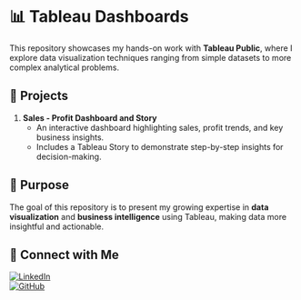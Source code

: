 # 📊 Tableau Dashboards  

This repository showcases my hands-on work with **Tableau Public**, where I explore data visualization techniques ranging from simple datasets to more complex analytical problems.  

## 🔑 Projects  

1. **Sales - Profit Dashboard and Story**  
   - An interactive dashboard highlighting sales, profit trends, and key business insights.  
   - Includes a Tableau Story to demonstrate step-by-step insights for decision-making.  

## 🎯 Purpose  
The goal of this repository is to present my growing expertise in **data visualization** and **business intelligence** using Tableau, making data more insightful and actionable.  

## 🚀 Connect with Me  
[![LinkedIn](https://img.shields.io/badge/LinkedIn-Profile-blue?logo=linkedin)](https://www.linkedin.com/in/sri-nithya-s-0b47681a4/)  
[![GitHub](https://img.shields.io/badge/GitHub-Repos-black?logo=github)](https://github.com/Srinithya1503)  
